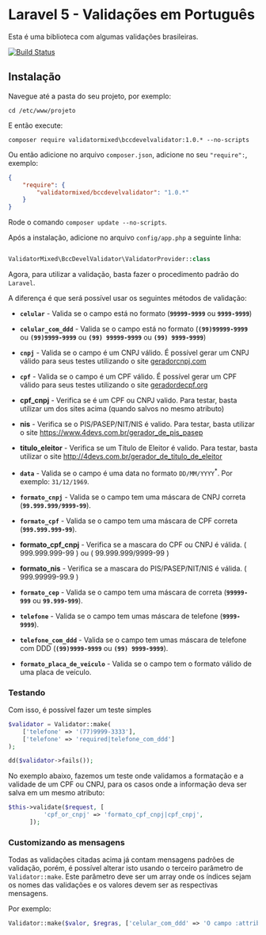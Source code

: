# Laravel 5 - Validações em Português

Esta é uma biblioteca com algumas validações brasileiras.

[![Build Status](https://travis-ci.org/LaravelLegends/pt-br-validator.svg?branch=master)](https://travis-ci.org/LaravelLegends/pt-br-validator)

## Instalação

Navegue até a pasta do seu projeto, por exemplo:

```
cd /etc/www/projeto
```

E então execute:

```
composer require validatormixed\bccdevelvalidator:1.0.* --no-scripts
```

Ou então adicione no arquivo `composer.json`, adicione no seu `"require":`, exemplo:

```json
{
    "require": {
        "validatormixed/bccdevelvalidator": "1.0.*"
    }
}
```

Rode o comando `composer update --no-scripts`.

Após a instalação, adicione no arquivo `config/app.php` a seguinte linha:

```php

ValidatorMixed\BccDevelValidator\ValidatorProvider::class

```

Agora, para utilizar a validação, basta fazer o procedimento padrão do `Laravel`.

A diferença é que será possível usar os seguintes métodos de validação:

* **`celular`** - Valida se o campo está no formato (**`99999-9999`** ou **`9999-9999`**)

*  **`celular_com_ddd`** - Valida se o campo está no formato (**`(99)99999-9999`** ou **`(99)9999-9999`** ou **`(99) 99999-9999`** ou **`(99) 9999-9999`**)

* **`cnpj`** - Valida se o campo é um CNPJ válido. É possível gerar um CNPJ válido para seus testes utilizando o site [geradorcnpj.com](http://www.geradorcnpj.com/)

* **`cpf`** - Valida se o campo é um CPF válido. É possível gerar um CPF válido para seus testes utilizando o site [geradordecpf.org](http://geradordecpf.org) 

* **cpf_cnpj** - Verifica se é um CPF ou CNPJ valido. Para testar, basta utilizar um dos sites acima (quando salvos no mesmo atributo)
* **nis** - Verifica se o PIS/PASEP/NIT/NIS é valido. Para testar, basta utilizar o site https://www.4devs.com.br/gerador_de_pis_pasep

* **titulo_eleitor** - Verifica se um Título de Eleitor é valido. Para testar, basta utilizar o site http://4devs.com.br/gerador_de_titulo_de_eleitor

* **`data`** - Valida se o campo é uma data no formato `DD/MM/YYYY`<sup>*</sup>. Por exemplo: `31/12/1969`.

* **`formato_cnpj`** - Valida se o campo tem uma máscara de CNPJ correta (**`99.999.999/9999-99`**).

* **`formato_cpf`** - Valida se o campo tem uma máscara de CPF correta (**`999.999.999-99`**).

* **formato_cpf_cnpj** - Verifica se a mascara do CPF ou CNPJ é válida. ( 999.999.999-99 ) ou ( 99.999.999/9999-99 )
* **formato_nis** - Verifica se a mascara do PIS/PASEP/NIT/NIS é válida. ( 999.99999-99.9 )

* **`formato_cep`** - Valida se o campo tem uma máscara de correta (**`99999-999`** ou **`99.999-999`**).

* **`telefone`** - Valida se o campo tem umas máscara de telefone (**`9999-9999`**).

* **`telefone_com_ddd`** - Valida se o campo tem umas máscara de telefone com DDD (**`(99)9999-9999`** ou **`(99) 9999-9999`**).

* **`formato_placa_de_veiculo`** - Valida se o campo tem o formato válido de uma placa de veículo.

### Testando

Com isso, é possível fazer um teste simples


```php
$validator = Validator::make(
    ['telefone' => '(77)9999-3333'],
    ['telefone' => 'required|telefone_com_ddd']
);

dd($validator->fails());

```

No exemplo abaixo, fazemos um teste onde validamos a formatação e a validade de um CPF ou CNPJ, para os casos onde a informação deva ser salva em um mesmo atributo:

```php
$this->validate($request, [
          'cpf_or_cnpj' => 'formato_cpf_cnpj|cpf_cnpj',
      ]);
```

### Customizando as mensagens

Todas as validações citadas acima já contam mensagens padrões de validação, porém, é possível alterar isto usando o terceiro parâmetro de `Validator::make`. Este parâmetro deve ser um array onde os índices sejam os nomes das validações e os valores devem ser as respectivas mensagens.

Por exemplo:


```php
Validator::make($valor, $regras, ['celular_com_ddd' => 'O campo :attribute não é um celular'])
```

